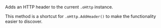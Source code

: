 ﻿Adds an HTTP header to the current `.oHttp` instance. 

This method is a shortcut for `.oHttp.AddHeader()` to make the functionality easier to discover.